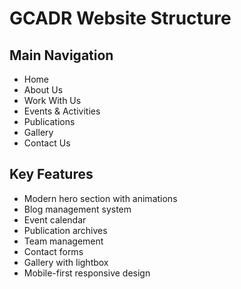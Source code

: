 # GCADR Website Structure

## Main Navigation
- Home
- About Us
- Work With Us
- Events & Activities
- Publications
- Gallery
- Contact Us

## Key Features
- Modern hero section with animations
- Blog management system
- Event calendar
- Publication archives
- Team management
- Contact forms
- Gallery with lightbox
- Mobile-first responsive design